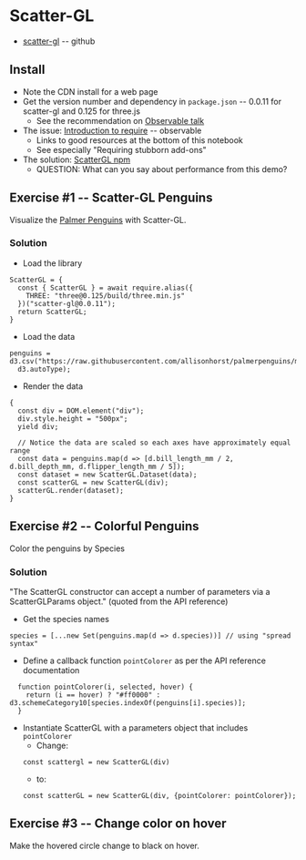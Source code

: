 
# Scatter-GL

* [scatter-gl](https://github.com/PAIR-code/scatter-gl) -- github

## Install

* Note the CDN install for a web page
* Get the version number and dependency in `package.json` -- 0.0.11 for scatter-gl and 0.125 for three.js
  * See the recommendation on [Observable talk](https://talk.observablehq.com/t/help-loading-library-scattergl/2730)
* The issue: [Introduction to require](https://observablehq.com/@observablehq/require) -- observable
  * Links to good resources at the bottom of this notebook
  * See especially "Requiring stubborn add-ons"
* The solution: [ScatterGL npm](https://observablehq.com/d/b768018727ec3939)
  * QUESTION: What can you say about performance from this demo?

## Exercise #1 -- Scatter-GL Penguins

Visualize the [Palmer Penguins](https://github.com/allisonhorst/palmerpenguins#palmerpenguins-) with Scatter-GL.

### Solution

* Load the library
```
ScatterGL = {
  const { ScatterGL } = await require.alias({
    THREE: "three@0.125/build/three.min.js"
  })("scatter-gl@0.0.11");
  return ScatterGL;
}
```
* Load the data
```
penguins = d3.csv("https://raw.githubusercontent.com/allisonhorst/palmerpenguins/master/inst/extdata/penguins.csv", 
  d3.autoType);
```
* Render the data
```
{
  const div = DOM.element("div");
  div.style.height = "500px";
  yield div;

  // Notice the data are scaled so each axes have approximately equal range
  const data = penguins.map(d => [d.bill_length_mm / 2, d.bill_depth_mm, d.flipper_length_mm / 5]);
  const dataset = new ScatterGL.Dataset(data);
  const scatterGL = new ScatterGL(div);
  scatterGL.render(dataset);
}
```

## Exercise #2 -- Colorful Penguins

Color the penguins by Species

### Solution

"The ScatterGL constructor can accept a number of parameters via a ScatterGLParams object."
(quoted from the API reference)

* Get the species names
```
species = [...new Set(penguins.map(d => d.species))] // using "spread syntax"
```
* Define a callback function `pointColorer` as per the API reference documentation
```
  function pointColorer(i, selected, hover) {
    return (i == hover) ? "#ff0000" : d3.schemeCategory10[species.indexOf(penguins[i].species)];
  }
```
* Instantiate ScatterGL with a parameters object that includes `pointColorer`
  * Change: 
  ```
  const scattergl = new ScatterGL(div)
  ```
  * to:
  ```
  const scatterGL = new ScatterGL(div, {pointColorer: pointColorer});
  ```

## Exercise #3 -- Change color on hover

Make the hovered circle change to black on hover.

